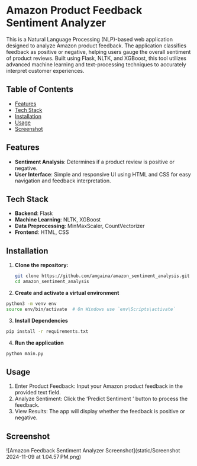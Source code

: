 # Amazon Product Feedback Sentiment Analyzer

This is a Natural Language Processing (NLP)-based web application designed to analyze Amazon product feedback. The application classifies feedback as positive or negative, helping users gauge the overall sentiment of product reviews. Built using Flask, NLTK, and XGBoost, this tool utilizes advanced machine learning and text-processing techniques to accurately interpret customer experiences.

## Table of Contents
- [Features](#features)
- [Tech Stack](#tech-stack)
- [Installation](#installation)
- [Usage](#usage)
- [Screenshot](#screenshot)

## Features
- **Sentiment Analysis**: Determines if a product review is positive or negative.
- **User Interface**: Simple and responsive UI using HTML and CSS for easy navigation and feedback interpretation.

## Tech Stack
- **Backend**: Flask
- **Machine Learning**: NLTK, XGBoost
- **Data Preprocessing**: MinMaxScaler, CountVectorizer
- **Frontend**: HTML, CSS

## Installation
1. **Clone the repository:**
   ```bash
   git clone https://github.com/amgaina/amazon_sentiment_analysis.git
   cd amazon_sentiment_analysis
   ```
2. **Create and activate a virtual environment**
  ```bash
  python3 -m venv env
  source env/bin/activate  # On Windows use `env\Scripts\activate`
  ```
3. **Install Dependencies**
  ```bash
  pip install -r requirements.txt
  ```
4. **Run the application**
  ```bash
  python main.py
  ```
## Usage
1. Enter Product Feedback: Input your Amazon product feedback in the provided text field.
2. Analyze Sentiment: Click the ‘Predict Sentiment
’ button to process the feedback.
3. View Results: The app will display whether the feedback is positive or negative.

## Screenshot

![Amazon Feedback Sentiment Analyzer Screenshot](static/Screenshot 2024-11-09 at 1.04.57 PM.png)

